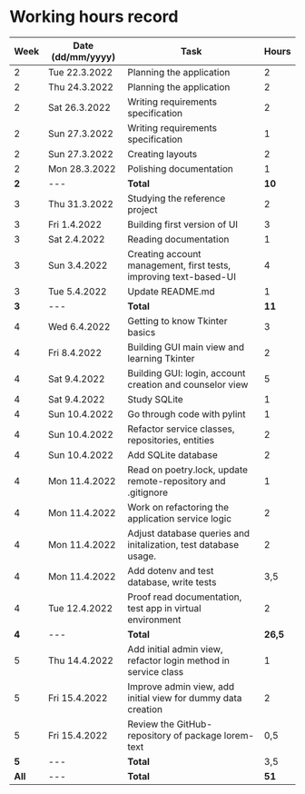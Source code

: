 # Working hours record

| Week | Date (dd/mm/yyyy) |Task | Hours |
| ---- | ---- | ---- | ---- |
| 2 | Tue 22.3.2022  |Planning the application | 2 |
| 2 | Thu 24.3.2022  |Planning the application | 2 |
| 2 | Sat 26.3.2022  |Writing requirements specification | 2 |
| 2 | Sun 27.3.2022  |Writing requirements specification | 1 |
| 2 | Sun 27.3.2022  |Creating layouts | 2 |
| 2 | Mon 28.3.2022 | Polishing documentation | 1 |
| **2** | --- | **Total** | **10** |
| 3 | Thu 31.3.2022 | Studying the reference project | 2 |
| 3 | Fri 1.4.2022 | Building first version of UI | 3 |
| 3 | Sat 2.4.2022 | Reading documentation | 1 |
| 3 | Sun 3.4.2022 | Creating account management, first tests, improving text-based-UI | 4 |
| 3 | Tue 5.4.2022 | Update README.md | 1 |
| **3** | --- | **Total** | **11** |
| 4 | Wed 6.4.2022 | Getting to know Tkinter basics  | 3 |
| 4 | Fri 8.4.2022 | Building GUI main view and learning Tkinter | 2 |
| 4 | Sat 9.4.2022 | Building GUI: login, account creation and counselor view | 5 |
| 4 | Sat 9.4.2022 | Study SQLite | 1 |
| 4 | Sun 10.4.2022 | Go through code with pylint | 1 |
| 4 | Sun 10.4.2022 | Refactor service classes, repositories, entities | 2 |
| 4 | Sun 10.4.2022 | Add SQLite database | 2 |
| 4 | Mon 11.4.2022 | Read on poetry.lock, update remote-repository and .gitignore | 1 |
| 4 | Mon 11.4.2022 | Work on refactoring the application service logic | 2 |
| 4 | Mon 11.4.2022 | Adjust database queries and initalization, test database usage. | 2 |
| 4 | Mon 11.4.2022 | Add dotenv and test database, write tests | 3,5 |
| 4 | Tue 12.4.2022 | Proof read documentation, test app in virtual environment | 2 |
| **4** | --- | **Total** | **26,5** |
| 5 | Thu 14.4.2022 | Add initial admin view, refactor login method in service class | 1 |
| 5 | Fri 15.4.2022 | Improve admin view, add initial view for dummy data creation | 2 |
| 5 | Fri 15.4.2022 | Review the GitHub-repository of package lorem-text | 0,5 |
| **5** | --- | **Total** | 3,5 |
| **All**| --- | **Total** | **51** |
